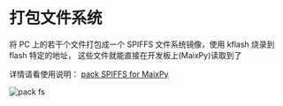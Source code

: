 打包文件系统
===

将 PC 上的若干个文件打包成一个 SPIFFS 文件系统镜像，使用 kflash 烧录到 flash 特定的地址， 这些文件就能直接在开发板上(MaixPy)读取到了

详情请看使用说明： [pack SPIFFS for MaixPy](https://github.com/sipeed/MaixPy/tree/master/tools/spiffs)

![pack fs](https://cdn.sipeed.com/pack_spiffs_ops.gif)



